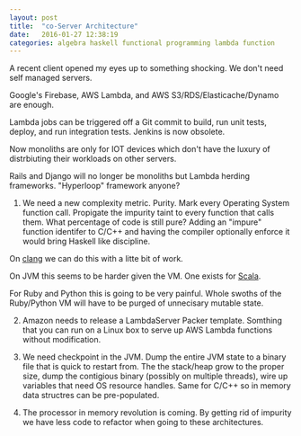 ```yaml
---
layout: post
title:  "co-Server Architecture"
date:   2016-01-27 12:38:19
categories: algebra haskell functional programming lambda function
---
```


A recent client opened my eyes up to something shocking. We don't need self managed servers.

Google's Firebase, AWS Lambda, and AWS S3/RDS/Elasticache/Dynamo are enough.

Lambda jobs can be triggered off a Git commit to build, run unit tests, deploy, and run integration tests. Jenkins is now obsolete.

Now monoliths are only for IOT devices which don't have the luxury of distrbiuting their workloads on other servers.

Rails and Django will no longer be monoliths but Lambda herding frameworks. "Hyperloop" framework anyone?

1) We need a new complexity metric. Purity. Mark every Operating System function call. Propigate the impurity taint to every function that calls them. What percentage of code is still pure? Adding an "impure" function identifer to C/C++ and having the compiler optionally enforce it would bring Haskell like discipline.

On [clang](https://t.co/XM1ML7gteu) we can do this with a litte bit of work.

On JVM this seems to be harder given the VM. One exists for [Scala](https://github.com/olhotak/scalacg).

For Ruby and Python this is going to be very painful. Whole swoths of the Ruby/Python VM will have to be purged of unnecisary mutable state. 

2) Amazon needs to release a LambdaServer Packer template. Somthing that you can run on a Linux box to serve up AWS Lambda functions without modification.

3) We need checkpoint in the JVM. Dump the entire JVM state to a binary file that is quick to restart from. The the stack/heap grow to the proper size, dump the contigious binary (possibly on multiple threads), wire up variables that need OS resource handles.  Same for C/C++ so in memory data structres can be pre-populated.

4) The processor in memory revolution is coming. By getting rid of impurity we have less code to refactor when going to these architectures. 
